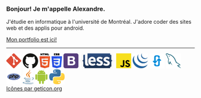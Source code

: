 <h3>Bonjour! Je m'appelle Alexandre.</h3>
<p>J'étudie en informatique à l'université de Montréal. J'adore coder des sites web et des applis pour android.</p>
<a href="https://agilbert.dev">Mon portfolio est ici!</a>
<hr>
<div>
  <img src='icons/git-icon.svg' alt='git icon' height='40'/>
  <img src='icons/github-icon.svg' alt='github icon' height='40'/>
  <img src='icons/html-5.svg' alt='html icon' height='40'/>
  <img src='icons/css-3.svg' alt='css icon' height='40'/>
  <img src='icons/bootstrap.svg' alt='bootstrap icon' height='40'/>
  <img src='icons/less.svg' alt='less icon' height='40'/>
  <img src='icons/javascript.svg' alt='javascript icon' height='40'/>
  <img src='icons/jquery-icon.svg' alt='jquery icon' height='40'/>
  <img src='icons/ajax.svg' alt='ajax icon' height='40'/>
  <img src='icons/mysql.svg' alt='mysql icon' height='40'/>
  <img src='icons/php.svg' alt='php icon' height='40'/>
  <img src='icons/java.svg' alt='java icon' height='40'/>
  <img src='icons/android-icon.svg' alt='android icon' height='40'/>
  <img src='icons/python.svg' alt='python icon' height='40'/>
</div>
<a href="https://github.com/get-icon/geticon">Icônes par geticon.org</a>